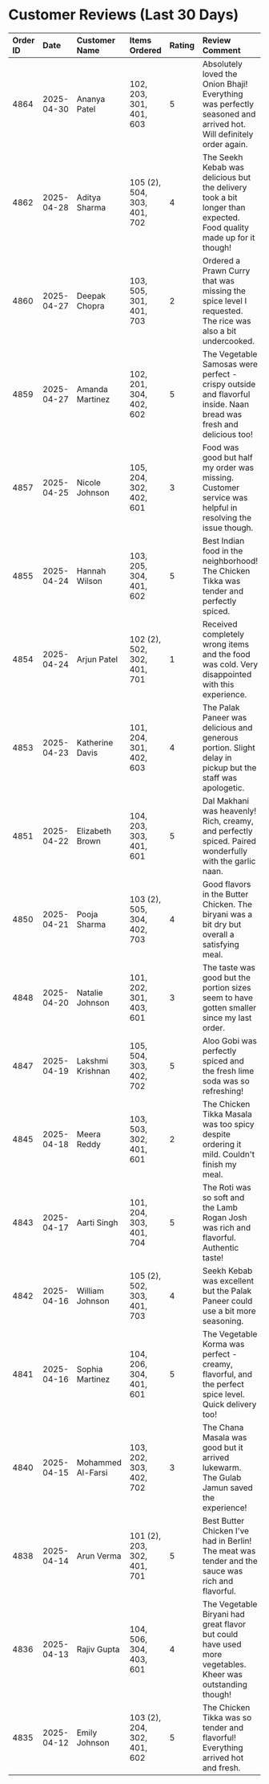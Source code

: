 # Customer Reviews (Last 30 Days)

| Order ID | Date       | Customer Name   | Items Ordered                               | Rating | Review Comment                                                                                                       | Keywords                         | Vendor Reply                                                                 |
|:---------|:-----------|:----------------|:--------------------------------------------|:-------|:--------------------------------------------------------------------------------------------------------------------|:---------------------------------|:-----------------------------------------------------------------------------|
| 4864     | 2025-04-30 | Ananya Patel    | 102, 203, 301, 401, 603                     | 5      | Absolutely loved the Onion Bhaji! Everything was perfectly seasoned and arrived hot. Will definitely order again.    | excellent food, hot food, satisfied | Thank you for your kind review! We're glad you enjoyed your meal.            |
| 4862     | 2025-04-28 | Aditya Sharma   | 105 (2), 504, 303, 401, 702                | 4      | The Seekh Kebab was delicious but the delivery took a bit longer than expected. Food quality made up for it though! | slow delivery, good quality, kebab | We appreciate your feedback and will work on improving our delivery times.   |
| 4860     | 2025-04-27 | Deepak Chopra   | 103, 505, 301, 401, 703                    | 2      | Ordered a Prawn Curry that was missing the spice level I requested. The rice was also a bit undercooked.            | wrong spice level, undercooked rice | We're sorry about your experience. Please contact us directly so we can make it right. |
| 4859     | 2025-04-27 | Amanda Martinez | 102, 201, 304, 402, 602                    | 5      | The Vegetable Samosas were perfect - crispy outside and flavorful inside. Naan bread was fresh and delicious too!   | crispy, flavorful, fresh bread | We're thrilled you enjoyed your meal! Your satisfaction is our priority.     |
| 4857     | 2025-04-25 | Nicole Johnson  | 105, 204, 302, 402, 601                    | 3      | Food was good but half my order was missing. Customer service was helpful in resolving the issue though.             | incomplete order, good service | Thank you for your understanding. We've implemented additional order checks to prevent this in the future. |
| 4855     | 2025-04-24 | Hannah Wilson   | 103, 205, 304, 401, 602                    | 5      | Best Indian food in the neighborhood! The Chicken Tikka was tender and perfectly spiced.                            | tender meat, perfect spice, best food | Thank you Hannah! We're delighted to hear you enjoyed your meal.             |
| 4854     | 2025-04-24 | Arjun Patel     | 102 (2), 502, 302, 401, 701                | 1      | Received completely wrong items and the food was cold. Very disappointed with this experience.                       | wrong order, cold food, disappointed | We sincerely apologize for this mistake. We've reached out to you directly to make amends. |
| 4853     | 2025-04-23 | Katherine Davis | 101, 204, 301, 402, 603                    | 4      | The Palak Paneer was delicious and generous portion. Slight delay in pickup but the staff was apologetic.           | generous portion, pickup delay, good staff | Thank you for your patience. We're working on improving our service times.   |
| 4851     | 2025-04-22 | Elizabeth Brown | 104, 203, 303, 401, 601                    | 5      | Dal Makhani was heavenly! Rich, creamy, and perfectly spiced. Paired wonderfully with the garlic naan.              | rich, creamy, perfect pairing | We're so happy you enjoyed our Dal Makhani! It's one of our chef's specialties. |
| 4850     | 2025-04-21 | Pooja Sharma    | 103 (2), 505, 304, 402, 703                | 4      | Good flavors in the Butter Chicken. The biryani was a bit dry but overall a satisfying meal.                        | good flavor, dry biryani, satisfying | Thanks for your feedback! We'll pass your comments to our kitchen team.      |
| 4848     | 2025-04-20 | Natalie Johnson | 101, 202, 301, 403, 601                    | 3      | The taste was good but the portion sizes seem to have gotten smaller since my last order.                            | small portions, good taste | Thank you for your feedback. We're reviewing our portion sizes to ensure consistency. |
| 4847     | 2025-04-19 | Lakshmi Krishnan| 105, 504, 303, 402, 702                    | 5      | Aloo Gobi was perfectly spiced and the fresh lime soda was so refreshing!                                           | perfect spice, refreshing drinks | Thank you for your 5-star review! We're glad you enjoyed our vegetarian options. |
| 4845     | 2025-04-18 | Meera Reddy     | 103, 503, 302, 401, 601                    | 2      | The Chicken Tikka Masala was too spicy despite ordering it mild. Couldn't finish my meal.                           | too spicy, incorrect preparation | We apologize for the miscommunication. We've noted your preference for future orders. |
| 4843     | 2025-04-17 | Aarti Singh     | 101, 204, 303, 401, 704                    | 5      | The Roti was so soft and the Lamb Rogan Josh was rich and flavorful. Authentic taste!                               | soft bread, authentic, rich flavor | Thank you for appreciating our authentic recipes! Hope to serve you again soon. |
| 4842     | 2025-04-16 | William Johnson | 105 (2), 502, 303, 401, 703                | 4      | Seekh Kebab was excellent but the Palak Paneer could use a bit more seasoning.                                      | excellent kebab, under-seasoned paneer | We appreciate your detailed feedback and will share it with our chefs.       |
| 4841     | 2025-04-16 | Sophia Martinez | 104, 206, 304, 401, 601                    | 5      | The Vegetable Korma was perfect - creamy, flavorful, and the perfect spice level. Quick delivery too!               | perfect spice, quick delivery, creamy | We're delighted that you enjoyed both the food and service!                  |
| 4840     | 2025-04-15 | Mohammed Al-Farsi| 103, 202, 303, 402, 702                   | 3      | The Chana Masala was good but it arrived lukewarm. The Gulab Jamun saved the experience!                            | lukewarm food, good dessert | We apologize for the temperature issue and thank you for your honest feedback. |
| 4838     | 2025-04-14 | Arun Verma      | 101 (2), 203, 302, 401, 701                | 5      | Best Butter Chicken I've had in Berlin! The meat was tender and the sauce was rich and flavorful.                   | best food, tender meat, rich sauce | Thank you for the wonderful compliment! We're proud of our Butter Chicken recipe. |
| 4836     | 2025-04-13 | Rajiv Gupta     | 104, 506, 304, 403, 601                    | 4      | The Vegetable Biryani had great flavor but could have used more vegetables. Kheer was outstanding though!           | great flavor, outstanding dessert, needs more vegetables | Thank you for your feedback. We'll look into enhancing the vegetable content in our biryani. |
| 4835     | 2025-04-12 | Emily Johnson   | 103 (2), 204, 302, 401, 602                | 5      | The Chicken Tikka was so tender and flavorful! Everything arrived hot and fresh.                                     | tender, flavorful, fresh food | We're thrilled you enjoyed your meal! Thank you for choosing our restaurant. |